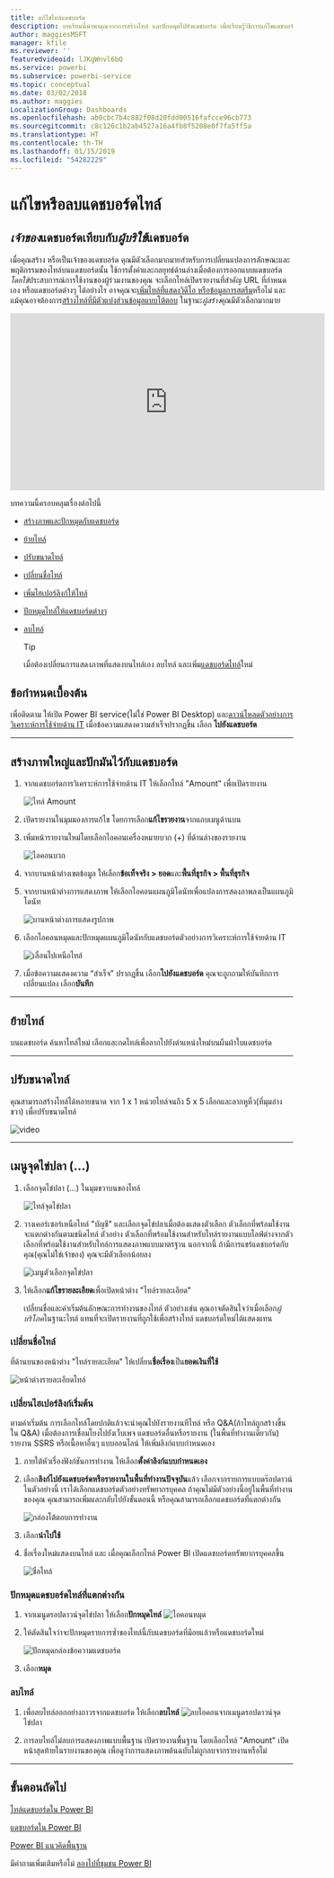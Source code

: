```yaml
---
title: แก้ไขไทล์แดชบอร์ด
description: บทเรียนนี้นำพาคุณจากการสร้างไทล์ และปักหมุดไปยังแดชบอร์ด เพื่อเรียนรู้วิธีการแก้ไขแดชบอร์ดไทล์ปรับขนาด ย้าย เปลี่ยนชื่อ ปักหมุด ลบ เพิ่มไฮเปอร์ลิงก์
author: maggiesMSFT
manager: kfile
ms.reviewer: ''
featuredvideoid: lJKgWnvl6bQ
ms.service: powerbi
ms.subservice: powerbi-service
ms.topic: conceptual
ms.date: 03/02/2018
ms.author: maggies
LocalizationGroup: Dashboards
ms.openlocfilehash: ab0cbc7b4c882f08d20fdd00516fafcce96cb773
ms.sourcegitcommit: c8c126c1b2ab4527a16a4fb8f5208e0f7fa5ff5a
ms.translationtype: HT
ms.contentlocale: th-TH
ms.lasthandoff: 01/15/2019
ms.locfileid: "54282229"
---
```

# <a name="edit-or-remove-a-dashboard-tile"></a>แก้ไขหรือลบแดชบอร์ดไทล์

## <a name="dashboard-owners-versus-dashboard-consumers"></a>*เจ้าของ*แดชบอร์ดเทียบกับ*ผู้บริใช้*แดชบอร์ด
เมื่อคุณสร้าง หรือเป็นเจ้าของแดชบอร์ด คุณมีตัวเลือกมากมายสำหรับการเปลี่ยนแปลงการลักษณะและพฤติกรรมของไทล์บนแดชบอร์ดนั้น ใช้การตั้งค่าและกลยุทธ์ด้านล่างเมื่อต้องการออกแบบแดชบอร์ด*โดยใช้*ประสบการณ์การใช้งานของผู้ร่วมงานของคุณ  จะเลือกไทล์เปิดรายงานที่สำคัญ URL ที่กำหนดเอง หรือแดชบอร์ดต่างๆ ได้อย่างไร อาจคุณจะ[เพิ่มไทล์ที่แสดงวิดีโอ หรือข้อมูลการสตรีม](service-dashboard-add-widget.md)หรือไม่ และแม้คุณอาจต้องการ[สร้างไทล์ที่มีตัวแบ่งส่วนข้อมูลแบบโต้ตอบ](service-dashboard-pin-live-tile-from-report.md) ในฐานะ*ผู้สร้าง*คุณมีตัวเลือกมากมาย 

<iframe width="560" height="315" src="https://www.youtube.com/embed/lJKgWnvl6bQ" frameborder="0" allowfullscreen></iframe>

บทความนี้ครอบคลุมเรื่องต่อไปนี้

* [สร้างภาพและปักหมุดกับแดชบอร์ด](#create)
* [ย้ายไทล์](#move)
* [ปรับขนาดไทล์](#resize)
* [เปลี่ยนชื่อไทล์](#rename)
* [เพิ่มไฮเปอร์ลิงก์ให้ไทล์](#hyperlink)
* [ปักหมุดไทล์ให้แดชบอร์ดต่างๆ](#different)
* [ลบไทล์](#delete)
  
  > [!TIP]
  > เมื่อต้องเปลี่ยนการแสดงภาพที่แสดงบนไทล์เอง ลบไทล์ และเพิ่ม[แดชบอร์ดไทล์](consumer/end-user-tiles.md)ใหม่

  
## <a name="prerequisites"></a>ข้อกำหนดเบื้องต้น
เพื่อติดตาม ให้เปิด Power BI service(ไม่ใช่ Power BI Desktop) และ[ดาวน์โหลดตัวอย่างการวิเคราะห์การใช้จ่ายด้าน IT](sample-it-spend.md) เมื่อข้อความแสดงความสำเร็จปรากฏขึ้น เลือก **ไปยังแดชบอร์ด**

- - -
<a name="create"></a>

## <a name="create-a-new-visualization-and-pin-it-to-the-dashboard"></a>สร้างภาพใหญ่และปักมันไว้กับแดชบอร์ด
1. จากแดชบอร์ดการวิเคราะห์การใช้จ่ายด้าน IT ให้เลือกไทล์ "Amount" เพื่อเปิดรายงาน

    ![ไทล์ Amount](media/service-dashboard-edit-tile/power-bi-amount-tile.png)

2. เปิดรายงานในมุมมองการแก้ไข โดยการเลือก**แก้ไขรายงาน**จากแถบเมนูด้านบน

3. เพิ่มหน้ารายงานใหม่โดยเลือกไอคอนเครื่องหมายบวก (+) ที่ด้านล่างของรายงาน

    ![ไอคอนบวก](media/service-dashboard-edit-tile/power-bi-add-page.png)

4. จากบานหน้าต่างเขตข้อมูล ให้เลือก**ข้อเท็จจริง > ยอด**และ**พื้นที่ธุรกิจ > พื้นที่ธุรกิจ**
 
5. จากบานหน้าต่างการแสดงภาพ ให้เลือกไอคอนแผนภูมิโดนัทเพื่อแปลงการสดงภาพลงเป็นแผนภูมิโดนัท

    ![บานหน้าต่างการแสดงรูปภาพ](media/service-dashboard-edit-tile/power-bi-donut-chart.png)

5. เลือกไอคอนหมุดและปักหมุดแผนภูมิโดนัทกับแดชบอร์ดตัวอย่างการวิเคราะห์การใช้จ่ายด้าน IT

   ![เลื่อนไปเหนือไทล์](media/service-dashboard-edit-tile/power-bi-pin.png)

6. เมื่อข้อความแสดงความ “สำเร็จ” ปรากฏขึ้น เลือก**ไปยังแดชบอร์ด** คุณจะถูกถามให้บันทึกการเปลี่ยนแปลง เลือก**บันทึก**

- - -
<a name="move"></a>

## <a name="move-the-tile"></a>ย้ายไทล์
บนแดชบอร์ด ค้นหาไทล์ใหม่ เลือกและกดไทล์เพื่อลากไปยังตำแหน่งใหม่บนผืนผ้าใบแดชบอร์ด

- - -
<a name="resize"></a>

## <a name="resize-the-tile"></a>ปรับขนาดไทล์
คุณสามารถสร้างไทล์ได้หลายขนาด จาก 1 x 1 หน่วยไทล์จนถึง 5 x 5 เลือกและลากหูหิ้ว(ที่มุมล่างขวา) เพื่อปรับขนาดไทล์

![video](media/service-dashboard-edit-tile/pbigif_resizetile4.gif)

- - -
## <a name="the-ellipses--menu"></a>เมนูจุดไข่ปลา (...)

1. เลือกจุดไข่ปลา (...) ในมุมขวาบนของไทล์ 
   
   ![ไทล์จุดไข่ปลา](media/service-dashboard-edit-tile/power-bi-tile.png)

2. วางเคอร์เซอร์เหนือไทล์ "บัญชี" และเลือกจุดไข่ปลาเมื่อต้องแสดงตัวเลือก ตัวเลือกที่พร้อมใช้งานจะแตกต่างกันตามชนิดไทล์  ตัวอย่าง ตัวเลือกที่พร้อมใช้งานสำหรับไทล์รายงานแบบไลฟ์ต่างจากตัวเลือกที่พร้อมใช้งานสำหรับไทล์การแสดงภาพแบบมาตรฐาน นอกจากนี้ ถ้ามีการแชร์แดชบอร์ดกับคุณ(คุณไม่ใช่เจ้าของ) คุณจะมีตัวเลือกน้อยลง

   ![เมนูตัวเลือกจุดไข่ปลา](media/service-dashboard-edit-tile/power-bi-tile-menu-new.png)

3. ให้เลือก**แก้ไขรายละเอียด**เพื่อเปิดหน้าต่าง "ไทล์รายละเอียด" 

    เปลี่ยนชื่อและค่าเริ่มต้นลักษณะการทำงานของไทล์  ตัวอย่างเช่น คุณอาจตัดสินใจว่าเมื่อเลือก*ผู้บริโภค*ในฐานะไทล์ แทนที่จะเปิดรายงานที่ถูกใช้เพื่อสร้างไทล์ แดชบอร์ดใหม่ได้แสดงแทน  
   


<a name="rename"></a>

### <a name="rename-the-tile"></a>เปลี่ยนชื่อไทล์
ที่ด้านบนของหน้าต่าง "ไทล์รายละเอียด" ให้เปลี่ยน**ชื่อเรื่อง**เป็น**ยอดเงินที่ใช้**

![หน้าต่างรายละเอียดไทล์](media/service-dashboard-edit-tile/power-bi-tile-title.png)


<a name="hyperlink"></a>

### <a name="change-the-default-hyperlink"></a>เปลี่ยนไฮเปอร์ลิงก์เริ่มต้น
ตามค่าเริ่มต้น การเลือกไทล์โดยปกติแล้วจะนำคุณไปยังรายงานทีไทล์ หรือ Q&A(ถ้าไทล์ถูกสร้างขึ้นใน Q&A) เมื่อต้องการเชื่อมโยงไปยังเว็บเพจ แดชบอร์ดอื่นหรือรายงาน (ในพื้นที่ทำงานเดียวกัน) รายงาน SSRS หรือเนื้อหาอื่นๆ แบบออนไลน์ ให้เพิ่มลิงก์แบบกำหนดเอง

1. ภายใต้หัวเรื่องฟังก์ชันการทำงาน ให้เลือก**ตั้งค่าลิงก์แบบกำหนดเอง**

2. เลือก**ลิงก์ไปยังแดชบอร์ดหรือรายงานในพื้นที่ทำงานปัจจุบัน**แล้ว เลือกจากรายการแบบดร๊อปดาวน์  ในตัวอย่างนี้ เราได้เลือกแดชบอร์ดตัวอย่างทรัพยากรบุคคล ถ้าคุณไม่มีตัวอย่างนี้อยู่ในพื้นที่ทำงานของคุณ คุณสามารถเพิ่มและกลับไปยังขั้นตอนนี้ หรือคุณสามารถเลือกแดชบอร์ดที่แตกต่างกัน 

    ![กล่องโต้ตอบการทำงาน](media/service-dashboard-edit-tile/power-bi-custom-link.png)

3. เลือก**นำไปใช้**

4. ชื่อเรื่องใหม่แสดงบนไทล์  และ เมื่อคุณเลือกไทล์ Power BI เปิดแดชบอร์ดทรัพยากรบุคคลขึ้น 

    ![ชื่อไทล์](media/service-dashboard-edit-tile/power-bi-title.png)

<a name="different"></a>

### <a name="pin-the-tile-to-a-different-dashboard"></a>ปักหมุดแดชบอร์ดไทล์ที่แตกต่างกัน
1. จากเมนูดรอปดาวน์จุดไข่ปลา ให้เลือก**ปักหมุดไทล์** ![ไอคอนหมุด](media/service-dashboard-edit-tile/pinnooutline.png)
2. ให้ตัดสินใจว่าจะปักหมุดรายการซ้ำของไทล์นี้กับแดชบอร์ดที่มีอยแล้วหรือแดชบอร์ดใหม่ 
   
   ![ปักหมุดกล่องข้อความแดชบอร์ด](media/service-dashboard-edit-tile/pbi_pintoanotherdash.png)
3. เลือก**หมุด**

<a name="delete"></a>

### <a name="delete-the-tile"></a>ลบไทล์
1. เพื่อลบไทล์ออกอย่างถาวรจากแดชบอร์ด ให้เลือก**ลบไทล์** ![ลบไอคอน](media/service-dashboard-edit-tile/power-bi-delete-tile-icon.png)จากเมนูดรอปดาวน์จุดไข่ปลา 

2. การลบไทล์ไม่ลบการแสดงภาพแบบพื้นฐาน เปิดรายงานพื้นฐาน โดยเลือกไทล์ "Amount" เปิดหน้าสุดท้ายในรายงานของคุณ เพื่อดูว่าการแสดงภาพต้นฉบับไม่ถูกลบจากรายงานหรือไม่ 

- - -
## <a name="next-steps"></a>ขั้นตอนถัดไป
[ไทล์แดชบอร์ดใน Power BI](consumer/end-user-tiles.md)

[แดชบอร์ดใน Power BI](consumer/end-user-dashboards.md)

[Power BI แนวคิดพื้นฐาน](consumer/end-user-basic-concepts.md)

มีคำถามเพิ่มเติมหรือไม่ [ลองไปที่ชุมชน Power BI](http://community.powerbi.com/)

